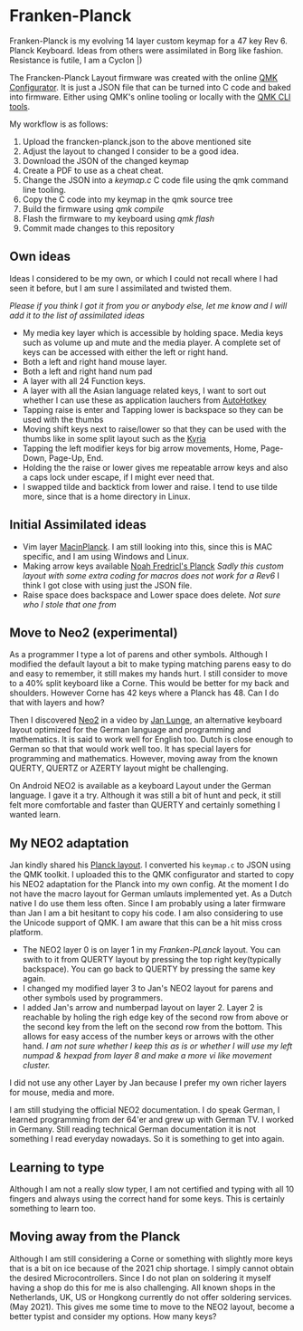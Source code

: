 # Franken-Planck

Franken-Planck is my evolving 14 layer custom keymap for a 47 key Rev 6. Planck Keyboard. 
Ideas from others were assimilated in Borg like fashion. Resistance is futile, I am a Cyclon |)

The Francken-Planck Layout firmware was created with the online [QMK Configurator](https://config.qmk.fm).
It is just a JSON file that can be turned into C code and baked into firmware. Either using QMK's online tooling or locally  with the [QMK CLI tools](https://docs.qmk.fm/#/cli).

My workflow is as follows:

1. Upload the francken-planck.json to the above mentioned site
2. Adjust the layout to changed I consider to be a good idea.
3. Download the JSON of the changed keymap
4. Create a PDF to use as a cheat cheat.
5. Change the JSON into a _keymap.c_ C code file using the qmk command line tooling.
6. Copy the C code into my keymap in the qmk source tree
7. Build the firmware using _qmk compile_
8. Flash the firmware to my keyboard using _qmk flash_
9. Commit made changes to this repository


## Own ideas

Ideas I considered to be my own, or which I could not recall where I had seen it before, but I am sure I assimilated and twisted them.

_Please if you think I got it from you or anybody else, let me know and I will add it to the list of assimilated ideas_

* My media key layer which is accessible by holding space. Media keys such as volume up and mute and the media player. A complete set of keys can be accessed with either the left or right hand.
* Both a left and right hand mouse layer.
* Both a left and right hand num pad
* A layer with all 24 Function keys.
* A layer with all the Asian language related keys, I want to sort out whether I can use these as application lauchers from [AutoHotkey](https://www.autohotkey.com/)
* Tapping raise is enter and Tapping lower is backspace so they can be used with the thumbs
* Moving shift keys next to raise/lower so that they can be used with the thumbs like in some split layout such as the [Kyria](https://blog.splitkb.com/blog/introducing-the-kyria)
* Tapping the left modifier keys for big arrow movements, Home, Page-Down, Page-Up, End.
* Holding the the raise or lower gives me repeatable arrow keys and also a caps lock under escape, if I might ever need that.
* I swapped tilde and backtick from lower and raise. I tend to use tilde more, since that is a home directory in Linux.

## Initial Assimilated ideas

* Vim layer [MacinPlanck](https://macintacos.github.io/macinplanck-configuration). I am still looking into this, since this is MAC specific, and I am using Windows and Linux.
* Making arrow keys available [Noah Fredricl's Planck](https://noahfrederick.com/log/the-planck-keyboard)
  _Sadly this custom layout with some extra coding for macros does not work for a Rev6_ I think I got close with using just the JSON file.
* Raise space does backspace and  Lower space does delete. _Not sure who I stole that one from_

## Move to Neo2 (experimental)

As a programmer I type a lot of parens and other symbols. Although I modified the default layout a bit to make typing matching parens easy to do and easy to remember, it still makes my hands hurt. I still consider to move to a 40% split keyboard like a Corne. This would be better for my back and shoulders. However Corne has 42 keys where a Planck has 48. Can I do that with layers and how?

Then I discovered [Neo2](https://neo-layout.org) in a video by [Jan Lunge](https://www.youtube.com/watch?v=rhdMVXlnQIM), an alternative keyboard layout optimized for the German language and programming and mathematics.
It is said to work well for English too. Dutch is close enough to German so that that would work well too. It has special layers for programming and mathematics. However, moving away from the known QUERTY, QUERTZ or AZERTY layout might be challenging.

On Android NEO2 is available as a keyboard Layout under the German language. I gave it a try. Although it was still a bit of hunt and peck, it still felt more comfortable and faster than QUERTY and certainly something I wanted learn.

## My NEO2 adaptation

Jan  kindly shared his [Planck layout](https://blog.heaper.de/planck-neo2-config/). I converted his `keymap.c` to JSON using the QMK toolkit. I uploaded this to the QMK configurator and started to copy his NEO2 adaptation for the Planck into my own config.
At the moment I do not have the macro layout for German umlauts implemented yet. As a Dutch native I do use them less often. Since I am probably using a later firmware than Jan I am a bit hesitant to copy his code. I am also considering to use the Unicode support of QMK. I am aware that this can be a hit miss cross platform.

* The NEO2 layer 0 is on layer 1 in my _Franken-PLanck_ layout.
  You can swith to it from QUERTY layout by pressing the top right key(typically backspace). 
  You can go back to QUERTY by pressing the same key again.
* I changed my modified layer 3 to Jan's NEO2 layout for parens and other symbols used by programmers. 
* I added Jan's arrow and numberpad layout on layer 2. Layer 2 is reachable by holing the righ edge key of the second row from above or the second key from the left on the second row from the bottom. This allows for easy access of the number keys or arrows with the other hand. _I am not sure whether I keep this as is or whether I will use my left numpad & hexpad from layer 8 and make a more vi like movement cluster._

I did not use any other Layer by Jan because I prefer my own richer layers for mouse, media and more.

I am still studying the official NEO2 documentation. I do speak German, I learned programming from der 64'er and grew  up with German TV. I worked in Germany.
Still reading technical German documentation it is not something I read everyday nowadays. So it is something to get into again. 

## Learning to type

Although I am not a really slow typer, I am not certified and typing with all 10 fingers and always using the correct hand for some keys. This is certainly something to learn too.

## Moving away from the Planck

Although I am still considering a Corne or something with slightly more keys that is a bit on ice because of the 2021 chip shortage. I simply cannot obtain the desired Microcontrollers.
Since I do not plan on soldering it myself having a shop do this for me is also challenging. All known shops in the Netherlands, UK, US or Hongkong currently do not offer soldering services.(May 2021).
This gives me some time to move to the NEO2 layout, become a better typist and consider my options. How many keys?


